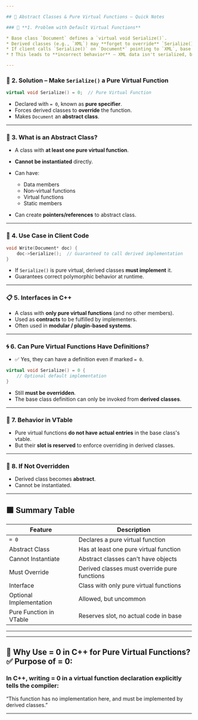 ```yaml
---

## 🔹 Abstract Classes & Pure Virtual Functions – Quick Notes

### 🧩 **1. Problem with Default Virtual Functions**

* Base class `Document` defines a `virtual void Serialize()`.
* Derived classes (e.g., `XML`) may **forget to override** `Serialize()`.
* If client calls `Serialize()` on `Document*` pointing to `XML`, base version is used.
* ❗ This leads to **incorrect behavior** – XML data isn't serialized, but the client doesn’t know.

---
```


### 🧩 **2. Solution – Make `Serialize()` a Pure Virtual Function**

```cpp
virtual void Serialize() = 0;  // Pure Virtual Function
```

* Declared with `= 0`, known as **pure specifier**.
* Forces derived classes to **override** the function.
* Makes `Document` an **abstract class**.

---

### 📘 **3. What is an Abstract Class?**

* A class with **at least one pure virtual function**.
* **Cannot be instantiated** directly.
* Can have:

  * Data members
  * Non-virtual functions
  * Virtual functions
  * Static members
* Can create **pointers/references** to abstract class.

---

### 🔧 **4. Use Case in Client Code**

```cpp
void Write(Document* doc) {
    doc->Serialize();  // Guaranteed to call derived implementation
}
```

* If `Serialize()` is pure virtual, derived classes **must implement** it.
* Guarantees correct polymorphic behavior at runtime.

---

### 📋 **5. Interfaces in C++**

* A class with **only pure virtual functions** (and no other members).
* Used as **contracts** to be fulfilled by implementers.
* Often used in **modular / plugin-based systems**.

---

### 🌀 **6. Can Pure Virtual Functions Have Definitions?**

* ✅ Yes, they can have a definition even if marked `= 0`.

```cpp
virtual void Serialize() = 0 {
    // Optional default implementation
}
```

* Still **must be overridden**.
* The base class definition can only be invoked from **derived classes**.

---

### 🧠 **7. Behavior in VTable**

* Pure virtual functions **do not have actual entries** in the base class's vtable.
* But their **slot is reserved** to enforce overriding in derived classes.

---

### 🚨 **8. If Not Overridden**

* Derived class becomes **abstract**.
* Cannot be instantiated.

---

## 🟩 Summary Table

| Feature                 | Description                                  |
| ----------------------- | -------------------------------------------- |
| `= 0`                   | Declares a pure virtual function             |
| Abstract Class          | Has at least one pure virtual function       |
| Cannot Instantiate      | Abstract classes can't have objects          |
| Must Override           | Derived classes must override pure functions |
| Interface               | Class with only pure virtual functions       |
| Optional Implementation | Allowed, but uncommon                        |
| Pure Function in VTable | Reserves slot, no actual code in base        |

---

---
## 🔹 Why Use = 0 in C++ for Pure Virtual Functions? **✅ Purpose of = 0:**
 ### In C++, writing = 0 in a virtual function declaration explicitly tells the compiler:
 
 “This function has no implementation here, and must be implemented by derived classes.”
 
---
